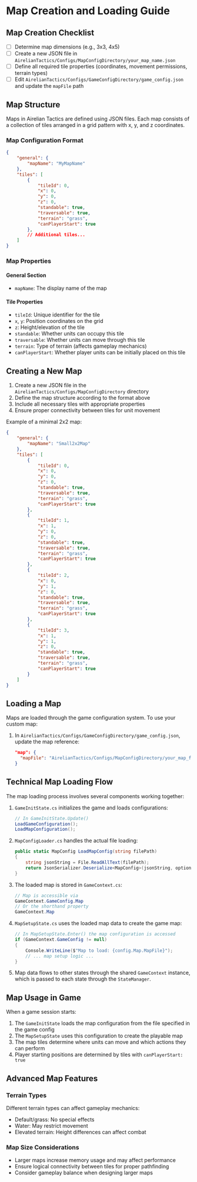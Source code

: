 # Map Creation and Loading Guide

## Map Creation Checklist
- [ ] Determine map dimensions (e.g., 3x3, 4x5)
- [ ] Create a new JSON file in `AirelianTactics/Configs/MapConfigDirectory/your_map_name.json`
- [ ] Define all required tile properties (coordinates, movement permissions, terrain types)
- [ ] Edit `AirelianTactics/Configs/GameConfigDirectory/game_config.json` and update the `mapFile` path

## Map Structure
Maps in Airelian Tactics are defined using JSON files. Each map consists of a collection of tiles arranged in a grid pattern with x, y, and z coordinates.

### Map Configuration Format
```json
{
    "general": {
        "mapName": "MyMapName"
    },
    "tiles": [
        {
            "tileId": 0,
            "x": 0,
            "y": 0,
            "z": 0,
            "standable": true,
            "traversable": true,
            "terrain": "grass",
            "canPlayerStart": true
        },
        // Additional tiles...
    ]
}
```

### Map Properties

#### General Section
- `mapName`: The display name of the map

#### Tile Properties
- `tileId`: Unique identifier for the tile
- `x`, `y`: Position coordinates on the grid
- `z`: Height/elevation of the tile
- `standable`: Whether units can occupy this tile
- `traversable`: Whether units can move through this tile
- `terrain`: Type of terrain (affects gameplay mechanics)
- `canPlayerStart`: Whether player units can be initially placed on this tile

## Creating a New Map

1. Create a new JSON file in the `AirelianTactics/Configs/MapConfigDirectory` directory
2. Define the map structure according to the format above
3. Include all necessary tiles with appropriate properties
4. Ensure proper connectivity between tiles for unit movement

Example of a minimal 2x2 map:
```json
{
    "general": {
        "mapName": "Small2x2Map"
    },
    "tiles": [
        {
            "tileId": 0,
            "x": 0,
            "y": 0,
            "z": 0,
            "standable": true,
            "traversable": true,
            "terrain": "grass",
            "canPlayerStart": true
        },
        {
            "tileId": 1,
            "x": 1,
            "y": 0,
            "z": 0,
            "standable": true,
            "traversable": true,
            "terrain": "grass",
            "canPlayerStart": true
        },
        {
            "tileId": 2,
            "x": 0,
            "y": 1,
            "z": 0,
            "standable": true,
            "traversable": true,
            "terrain": "grass",
            "canPlayerStart": true
        },
        {
            "tileId": 3,
            "x": 1,
            "y": 1,
            "z": 0,
            "standable": true,
            "traversable": true,
            "terrain": "grass",
            "canPlayerStart": true
        }
    ]
}
```

## Loading a Map

Maps are loaded through the game configuration system. To use your custom map:

1. In `AirelianTactics/Configs/GameConfigDirectory/game_config.json`, update the map reference:
   ```json
   "map": {
     "mapFile": "AirelianTactics/Configs/MapConfigDirectory/your_map_file.json"
   }
   ```

## Technical Map Loading Flow

The map loading process involves several components working together:

1. `GameInitState.cs` initializes the game and loads configurations:
   ```csharp
   // In GameInitState.Update()
   LoadGameConfiguration();
   LoadMapConfiguration();
   ```

2. `MapConfigLoader.cs` handles the actual file loading:
   ```csharp
   public static MapConfig LoadMapConfig(string filePath)
   {
       string jsonString = File.ReadAllText(filePath);
       return JsonSerializer.Deserialize<MapConfig>(jsonString, options);
   }
   ```

3. The loaded map is stored in `GameContext.cs`:
   ```csharp
   // Map is accessible via
   GameContext.GameConfig.Map
   // Or the shorthand property
   GameContext.Map
   ```

4. `MapSetupState.cs` uses the loaded map data to create the game map:
   ```csharp
   // In MapSetupState.Enter() the map configuration is accessed
   if (GameContext.GameConfig != null)
   {
       Console.WriteLine($"Map to load: {config.Map.MapFile}");
       // ... map setup logic ...
   }
   ```

5. Map data flows to other states through the shared `GameContext` instance, which is passed to each state through the `StateManager`.

## Map Usage in Game

When a game session starts:

1. The `GameInitState` loads the map configuration from the file specified in the game config
2. The `MapSetupState` uses this configuration to create the playable map
3. The map tiles determine where units can move and which actions they can perform
4. Player starting positions are determined by tiles with `canPlayerStart: true`

## Advanced Map Features

### Terrain Types
Different terrain types can affect gameplay mechanics:
- Default/grass: No special effects
- Water: May restrict movement
- Elevated terrain: Height differences can affect combat

### Map Size Considerations
- Larger maps increase memory usage and may affect performance
- Ensure logical connectivity between tiles for proper pathfinding
- Consider gameplay balance when designing larger maps 